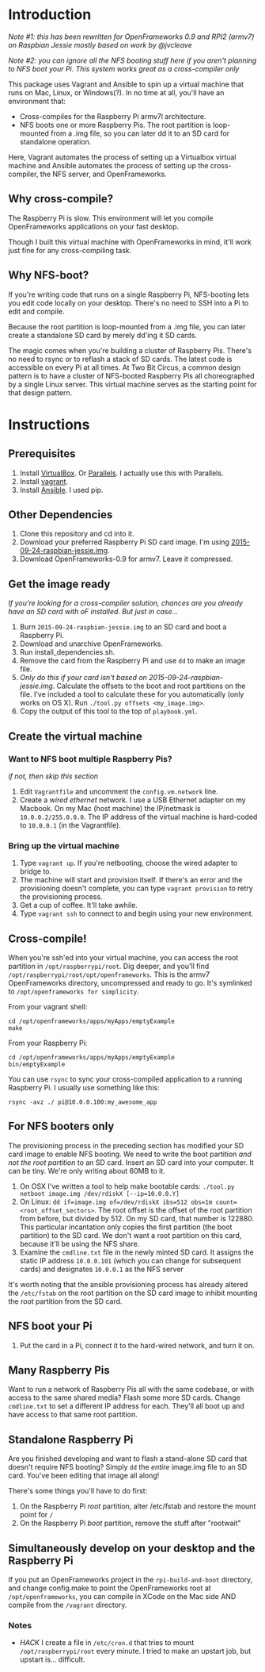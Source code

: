 
# Introduction

_Note #1: this has been rewritten for OpenFrameworks 0.9 and RPI2 (armv7) on Raspbian Jessie mostly based on work by @jvcleave_

_Note #2: you can ignore all the NFS booting stuff here if you aren't planning to NFS boot your Pi.  This system works great as a cross-compiler only_

This package uses Vagrant and Ansible to spin up a virtual machine that runs on Mac, Linux, or Windows(?).  In no time at all, you'll have an environment that:

- Cross-compiles for the Raspberry Pi armv7l architecture.
- NFS boots one or more Raspberry Pis.  The root partition is loop-mounted from a .img file, so you can later dd it to an SD card for standalone operation.

Here, Vagrant automates the process of setting up a Virtualbox virtual machine and Ansible automates the process of setting up the cross-compiler, the NFS server, and OpenFrameworks.

## Why cross-compile?

The Raspberry Pi is slow.  This environment will let you compile OpenFrameworks applications on your fast desktop.

Though I built this virtual machine with OpenFrameworks in mind, it'll work just fine for any cross-compiling task.

## Why NFS-boot?

If you're writing code that runs on a single Raspberry Pi, NFS-booting lets you edit code locally on your desktop.  There's no need to SSH into a Pi to edit and compile.

Because the root partition is loop-mounted from a .img file, you can later create a standalone SD card by merely dd'ing it SD cards.

The magic comes when you're building a cluster of Raspberry Pis.  There's no need to rsync or to reflash a stack of SD cards.  The latest code is accessible on every Pi at all times.  At Two Bit Circus, a common design pattern is to have a cluster of NFS-booted Raspberry Pis all choreographed by a single Linux server.  This virtual machine serves as the starting point for that design pattern.

# Instructions

## Prerequisites

1. Install [VirtualBox](https://www.virtualbox.org/). Or [Parallels](https://www.parallels.com/).  I actually use this with Parallels.
1. Install [vagrant](http://www.vagrantup.com/).
1. Install [Ansible](https://docs.ansible.com/ansible/intro_installation.html).  I used pip.

## Other Dependencies

1. Clone this repository and cd into it.
1. Download your preferred Raspberry Pi SD card image.  I'm using [2015-09-24-raspbian-jessie.img](http://downloads.raspberrypi.org/raspbian_latest).
1. Download OpenFrameworks-0.9 for armv7.  Leave it compressed.

## Get the image ready

_If you're looking for a cross-compiler solution, chances are you already have an SD card with oF installed.  But just in case..._

1. Burn `2015-09-24-raspbian-jessie.img` to an SD card and boot a Raspberry Pi.
1. Download and unarchive OpenFrameworks.
1. Run install_dependencies.sh.
1. Remove the card from the Raspberry Pi and use `dd` to make an image file.
1. _Only do this if your card isn't based on 2015-09-24-raspbian-jessie.img_.  Calculate the offsets to the boot and root partitions on the file.  I've included a tool to calculate these for you automatically (only works on OS X).  Run `./tool.py offsets <my_image.img>`.
1. Copy the output of this tool to the top of `playbook.yml`.

## Create the virtual machine

### Want to NFS boot multiple Raspberry Pis?

_if not, then skip this section_

1. Edit `Vagrantfile` and uncomment the `config.vm.network` line.
1. Create a _wired ethernet_ network.  I use a USB Ethernet adapter on my Macbook.  On my Mac (host machine) the IP/netmask is `10.0.0.2/255.0.0.0`.  The IP address of the virtual machine is hard-coded to `10.0.0.1` (in the Vagrantfile).

### Bring up the virtual machine

1. Type `vagrant up`.  If you're netbooting, choose the wired adapter to bridge to.
1. The machine will start and provision itself.  If there's an error and the provisioning doesn't complete, you can type `vagrant provision` to retry the provisioning process.
1. Get a cup of coffee.  It'll take awhile.
1. Type `vagrant ssh` to connect to and begin using your new environment.

## Cross-compile!

When you're ssh'ed into your virtual machine, you can access the root partition in `/opt/raspberrypi/root`.  Dig deeper, and you'll find `/opt/raspberrypi/root/opt/openframeworks`.  This is the armv7 OpenFrameworks directory, uncompressed and ready to go.  It's symlinked to `/opt/openframeworks for simplicity`.

From your vagrant shell:

    cd /opt/openframeworks/apps/myApps/emptyExample
    make

From your Raspberry Pi:

    cd /opt/openframeworks/apps/myApps/emptyExample
    bin/emptyExample

You can use `rsync` to sync your cross-compiled application to a running Raspberry Pi.  I usually use something like this:

    rsync -avz ./ pi@10.0.0.100:my_awesome_app

## For NFS booters only

The provisioning process in the preceding section has modified your SD card image to enable NFS booting.  We need to write the boot partition _and not the root partition_ to an SD card.  Insert an SD card into your computer.  It can be tiny.  We're only writing about 60MB to it.

1. On OSX I've written a tool to help make bootable cards: `./tool.py netboot image.img /dev/rdiskX [--ip=10.0.0.Y]`
1. On Linux: `dd if=image.img of=/dev/rdiskX ibs=512 obs=1m count=<root_offset_sectors>`.  The root offset is the offset of the root partition from before, but divided by 512.  On my SD card, that number is 122880.  This particular incantation only copies the first partition (the boot partition) to the SD card.  We don't want a root partition on this card, because it'll be using the NFS share.
1. Examine the `cmdline.txt` file in the newly minted SD card.  It assigns the static IP address `10.0.0.101` (which you can change for subsequent cards) and designates `10.0.0.1` as the NFS server

It's worth noting that the ansible provisioning process has already altered the `/etc/fstab` on the root partition on the SD card image to inhibit mounting the root partition from the SD card.

## NFS boot your Pi

1. Put the card in a Pi, connect it to the hard-wired network, and turn it on.

## Many Raspberry Pis
Want to run a network of Raspberry Pis all with the same codebase, or with access to the same shared media?  Flash some more SD cards.  Change `cmdline.txt` to set a different IP address for each.  They'll all boot up and have access to that same root partition.

## Standalone Raspberry Pi
Are you finished developing and want to flash a stand-alone SD card that doesn't require NFS booting?  Simply `dd` the _entire_ image.img file to an SD card.  You've been editing that image all along!  

There's some things you'll have to do first:

1. On the Raspberry Pi _root_ partition, alter /etc/fstab and restore the mount point for `/`
1. On the Raspberry Pi _boot_ partition, remove the stuff after "rootwait"

## Simultaneously develop on your desktop and the Raspberry Pi

If you put an OpenFrameworks project in the `rpi-build-and-boot` directory, and change config.make to point the OpenFrameworks root at `/opt/openframeworks`, you can compile in XCode on the Mac side AND compile from the `/vagrant` directory.

### Notes ###

- *HACK* I create a file in `/etc/cron.d` that tries to mount `/opt/raspberrypi/root` every minute.  I tried to make an upstart job, but upstart is... difficult.